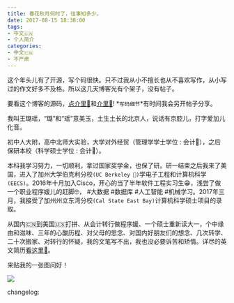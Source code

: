 ```yaml
---
title: 春花秋月何时了，往事知多少。
date: 2017-08-15 18:38:00
tags:
- 中文🇨🇳
- 个人简介
categories:
- 中文🇨🇳
- 不严肃
---
```


这个年头儿有了开源，写个码很快。只不过我从小不擅长也从不喜欢写作，从小写过的作文好多不及格。所以这几天博客光有个架子，没有帖子。

要看这个博客的源码，[点介里🙊](https://github.com/luyao-wang/luyao-wang.github.io)和[介里🙉](https://github.com/luyao-wang/blog)! *`写码细节`*有时间我会另开帖子分享。

我叫王璐瑶，“璐”和“瑶”意美玉，土生土长的北京人，说话有京腔儿，打字爱加儿化音。

初中人大附，高中北师大实验，大学对外经贸（管理学学士学位 : 会计💁），之后保研本校（科学硕士学位 : 会计💁）。

本科我学习努力，一切顺利，拿过国家奖学金，也保了研。研一结束之后我来了美国，进入了加州大学伯克利分校`(UC Berkeley 🐻)`学电子工程和计算机科学`(EECS)`。2016年十月加入Cisco，开心的当了半年软件工程实习生😁，浅尝了做一个职业程序媛儿的赶脚🤓， #大数据 #数据库 #人工智能 #机械学习。2017年三月，我接受了加州州立东湾分校`(Cal State East Bay)`计算机科学硕士项目的录取。

从国内🇨🇳到美国🇺🇸打拼、从会计转行做程序媛、一个硕士重新读大一，个中缘由和滋味、三年的心酸历程、对父母的思念、对国内好朋友们的想念、几次转学、二十次搬家、对转行的怀疑，我的文笔写不出，我也没必要诉苦和矫情。详尽的英文简历[看这里🙋](/about)。

来贴我的一张图问好！

![](/images/IMG_4385.JPG)

changelog:


